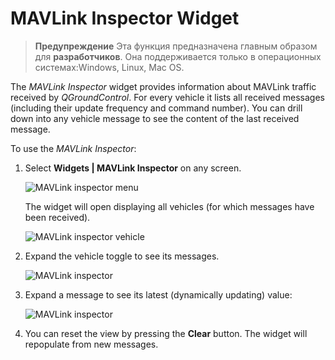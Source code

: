 # MAVLink Inspector Widget

> **Предупреждение** Эта функция предназначена главным образом для **разработчиков**. Она поддерживается только в операционных системах:Windows, Linux, Mac OS.

The *MAVLink Inspector* widget provides information about MAVLink traffic received by *QGroundControl*. For every vehicle it lists all received messages (including their update frequency and command number). You can drill down into any vehicle message to see the content of the last received message.

<!-- ![MAVLink inspector](../../assets/app_menu/mavlink_inspector/mavlink_inspector.jpg) -->

To use the *MAVLink Inspector*:

1. Select **Widgets | MAVLink Inspector** on any screen.
    
    ![MAVLink inspector menu](../../assets/app_menu/mavlink_inspector/mavlink_inspector_menu.jpg)
    
    The widget will open displaying all vehicles (for which messages have been received).
    
    ![MAVLink inspector vehicle](../../assets/app_menu/mavlink_inspector/mavlink_inspector_vehicle.jpg)

2. Expand the vehicle toggle to see its messages.
    
    ![MAVLink inspector](../../assets/app_menu/mavlink_inspector/mavlink_inspector_message.jpg)

3. Expand a message to see its latest (dynamically updating) value:
    
    ![MAVLink inspector](../../assets/app_menu/mavlink_inspector/mavlink_inspector_message_details.jpg)

4. You can reset the view by pressing the **Clear** button. The widget will repopulate from new messages.